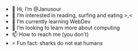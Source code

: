- 👋 Hi, I’m @Janusour
- 👀 I’m interested in reading, surfing and eating >,<
- 🌱 I’m currently learning WebDev
- 💞️ I’m looking to learn more about computing
- 📫 How to reach me (you don't)
- ⚡ Fun fact: sharks do not eat humans 

<!---
Janusour/Janusour is a ✨ special ✨ repository because its `README.md` (this file) appears on your GitHub profile.
You can click the Preview link to take a look at your changes.
--->
